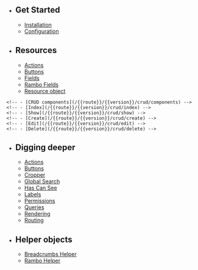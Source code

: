 - ## Get Started
    - [Installation](/{{route}}/{{version}}/installation)
    - [Configuration](/{{route}}/{{version}}/config)
- ## Resources
    - [Actions](/{{route}}/{{version}}/resources/actions)
    - [Buttons](/{{route}}/{{version}}/resources/buttons)
    - [Fields](/{{route}}/{{version}}/resources/fields)
    - [Rambo Fields](/{{route}}/{{version}}/resources/rambo-fields)
    - [Resource object](/{{route}}/{{version}}/resources/object)
<!-- - ## CRUD -->
    <!-- - [CRUD components](/{{route}}/{{version}}/crud/components) -->
    <!-- - [Index](/{{route}}/{{version}}/crud/index) -->
    <!-- - [Show](/{{route}}/{{version}}/crud/show) -->
    <!-- - [Create](/{{route}}/{{version}}/crud/create) -->
    <!-- - [Edit](/{{route}}/{{version}}/crud/edit) -->
    <!-- - [Delete](/{{route}}/{{version}}/crud/delete) -->
- ## Digging deeper
    - [Actions](/{{route}}/{{version}}/digging-deeper/actions)
    - [Buttons](/{{route}}/{{version}}/digging-deeper/buttons)
    - [Cropper](/{{route}}/{{version}}/digging-deeper/cropper)
    <!-- - [Fields](/{{route}}/{{version}}/digging-deeper/fields) -->
    <!-- - [Filters](/{{route}}/{{version}}/digging-deeper/filters) -->
    - [Global Search](/{{route}}/{{version}}/digging-deeper/global-search)
    - [Has Can See](/{{route}}/{{version}}/digging-deeper/has-can-see)
    - [Labels](/{{route}}/{{version}}/digging-deeper/labels)
    - [Permissions](/{{route}}/{{version}}/digging-deeper/permissions)
    - [Queries](/{{route}}/{{version}}/digging-deeper/queries)
    <!-- - [Rambo Magic](/{{route}}/{{version}}/digging-deeper/rambo-magic) -->
    - [Rendering](/{{route}}/{{version}}/digging-deeper/rendering)
    - [Routing](/{{route}}/{{version}}/digging-deeper/routing)
- ## Helper objects
    - [Breadcrumbs Helper](/{{route}}/{{version}}/helpers/breadcrumbs)
    - [Rambo Helper](/{{route}}/{{version}}/helpers/rambo)
